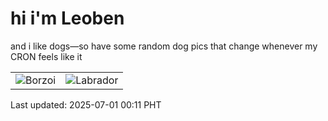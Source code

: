 # hi i'm Leoben

and i like dogs—so have some random dog pics that change whenever my CRON feels like it

|  |  |
|--------|----------|
| ![Borzoi](https://random-dog-vercel.vercel.app/api/random-borzoi?v=1751299884) | ![Labrador](https://random-dog-vercel.vercel.app/api/random-labrador?v=1751299884) |

Last updated: 2025-07-01 00:11 PHT
